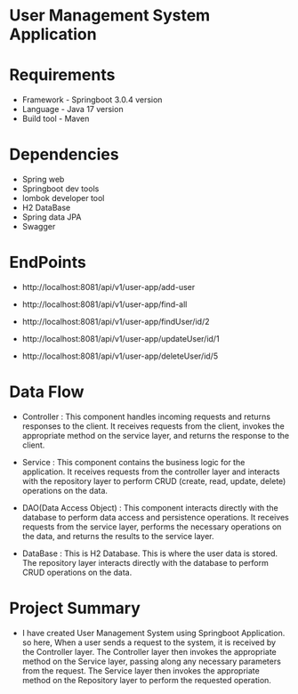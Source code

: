 # User Management System Application

# Requirements

* Framework - Springboot 3.0.4 version
* Language - Java 17 version
* Build tool - Maven

# Dependencies 

* Spring web
* Springboot dev tools
* lombok developer tool
* H2 DataBase
* Spring data JPA
* Swagger

# EndPoints

* http://localhost:8081/api/v1/user-app/add-user


* http://localhost:8081/api/v1/user-app/find-all


* http://localhost:8081/api/v1/user-app/findUser/id/2


* http://localhost:8081/api/v1/user-app/updateUser/id/1


* http://localhost:8081/api/v1/user-app/deleteUser/id/5

# Data Flow

* Controller : This component handles incoming requests and returns responses to the client. It receives requests from the client, invokes the appropriate method on the service layer, and returns the response to the client.


* Service : This component contains the business logic for the application. It receives requests from the controller layer and interacts with the repository layer to perform CRUD (create, read, update, delete) operations on the data.


* DAO(Data Access Object) : This component interacts directly with the database to perform data access and persistence operations. It receives requests from the service layer, performs the necessary operations on the data, and returns the results to the service layer.


* DataBase : This is H2 Database. This is where the user data is stored. The repository layer interacts directly with the database to perform CRUD operations on the data.

# Project Summary 

* I have created User Management System using Springboot Application. so here, When a user sends a request to the system, it is received by the Controller layer. The Controller layer then invokes the appropriate method on the Service layer, passing along any necessary parameters from the request. The Service layer then invokes the appropriate method on the Repository layer to perform the requested operation.




